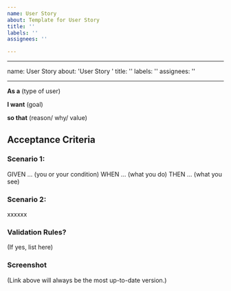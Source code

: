 ```yaml
---
name: User Story
about: Template for User Story
title: ''
labels: ''
assignees: ''

---
```


---
name: User Story
about: 'User Story '
title: ''
labels: ''
assignees: ''

---

**As a** (type of user)

**I want** (goal)

**so that** (reason/ why/ value)

## **Acceptance Criteria**

### Scenario 1: 

GIVEN ... (you or your condition)
WHEN ... (what you do)
THEN ... (what you see)

### Scenario 2:
 xxxxxx


### Validation Rules? 

(If yes, list here)

### Screenshot 

(Link above will always be the most up-to-date version.)
